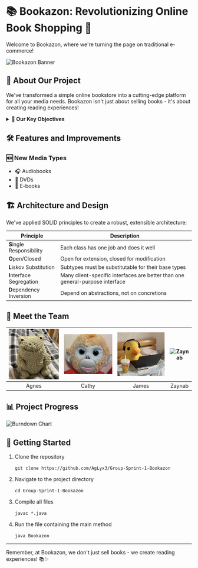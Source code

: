# 📚 Bookazon: Revolutionizing Online Book Shopping 🚀

Welcome to Bookazon, where we're turning the page on traditional e-commerce!

![Bookazon Banner](https://via.placeholder.com/800x200?text=Bookazon+Banner)

## 🌟 About Our Project

We've transformed a simple online bookstore into a cutting-edge platform for all your media needs. Bookazon isn't just about selling books - it's about creating reading experiences!

<details>
<summary><strong>🎯 Our Key Objectives</strong></summary>

- 🏗️ Redesign with SOLID principles
- 🧹 Refactor code smells
- 📈 Enhance readability and maintainability
- 🔄 Apply Agile Scrum methodologies
- 🤝 Master collaborative development with Git and GitHub
</details>

## 🛠️ Features and Improvements

### 🆕 New Media Types
- 🎧 Audiobooks
- 📀 DVDs
- 📱 E-books

## 🏗️ Architecture and Design

We've applied SOLID principles to create a robust, extensible architecture:

| Principle | Description |
|-----------|-------------|
| **S**ingle Responsibility | Each class has one job and does it well |
| **O**pen/Closed | Open for extension, closed for modification |
| **L**iskov Substitution | Subtypes must be substitutable for their base types |
| **I**nterface Segregation | Many client-specific interfaces are better than one general-purpose interface |
| **D**ependency Inversion | Depend on abstractions, not on concretions |

## 👥 Meet the Team

| ![Agnes](https://github.com/AgLyx3/Group-Sprint-1-Bookazon/blob/16-create-an-elaborate-and-creative-readmemd-priority/images/Agnes.jpg) | ![Cathy](https://github.com/AgLyx3/Group-Sprint-1-Bookazon/blob/16-create-an-elaborate-and-creative-readmemd-priority/images/Cathy.jpg) | ![James](https://github.com/AgLyx3/Group-Sprint-1-Bookazon/blob/16-create-an-elaborate-and-creative-readmemd-priority/images/James.jpg) | ![Zaynab](https://via.placeholder.com/100) |
|:---:|:---:|:---:|:---:|
| Agnes | Cathy | James | Zaynab |

## 📊 Project Progress

![Burndown Chart](https://via.placeholder.com/600x300?text=Burndown+Chart)

## 🚀 Getting Started

1. Clone the repository
   ```
   git clone https://github.com/AgLyx3/Group-Sprint-1-Bookazon
   ```
2. Navigate to the project directory
   ```
   cd Group-Sprint-1-Bookazon
   ```
3. Compile all files
   ```
   javac *.java
   ```
4. Run the file containing the main method
   ```
   java Bookazon
   ```

---

Remember, at Bookazon, we don't just sell books - we create reading experiences! 📚✨
